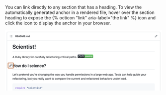 You can link directly to any section that has a heading. To view the automatically generated anchor in a rendered file, hover over the section heading to expose the {% octicon "link" aria-label="the link" %} icon and click the icon to display the anchor in your browser.

![Screenshot of a README for a repository. To the left of a section heading, a link icon is outlined in dark orange.](/assets/images/help/repository/readme-links.png)
